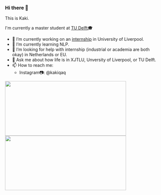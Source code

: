 ### Hi there 👋

This is Kaki. 

I'm currently a master student at [TU Delft](https://www.tudelft.nl/)🎓
<!--
**kakiii/kakiii** is a ✨ _special_ ✨ repository because its `README.md` (this file) appears on your GitHub profile.

Here are some ideas to get you started:
-->
- 🔭 I’m currently working on an [internship](https://www.liverpool.ac.uk/distributed-algorithms-cdt/programme/internships/) in University of Liverpool.
- 🌱 I’m currently learning NLP.
- 🤔 I’m looking for help with internship (industrial or academia are both okay) in Netherlands or EU.
- 💬 Ask me about how life is in XJTLU, Unversity of Liverpool, or TU Delft.
- 📫 How to reach me: 
  - Instagram📷: @kakiqaq


<div>
<img height="180em" width="400em" src="https://github-readme-stats.vercel.app/api/top-langs/?username=kakiii&show_icons=true&hide_border=true&layout=compact&hide=scss,html&theme=vue-dark" />
<img height="180em" width="400em" src="https://github-readme-stats.vercel.app/api?username=kakiii&show_icons=true&hide_border=true&theme=vue-dark" />
</div>
